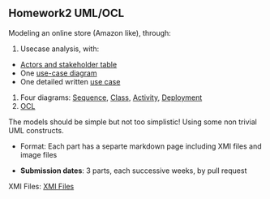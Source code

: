 ## Homework2 UML/OCL

Modeling an online store (Amazon like), through:

1. Usecase analysis, with: 
  - [Actors and stakeholder table](./ActorsTable.md)
  - One [use-case diagram](./uc-diagram.md)
  - One detailed written [use case](./use-case.md)
1. Four diagrams: [Sequence](./Sequence.md), [Class](./Class.md), [Activity](./Activity.md), [Deployment](./Deployment.md)
1. [OCL](./OCL.md)

The models should be simple but not too simplistic! Using some non trivial UML constructs.

- Format: Each part has a separte markdown page including XMI files and image files

- **Submission dates**: 3 parts, each successive weeks, by pull request


XMI Files: [XMI Files](./XMIFile.md)
